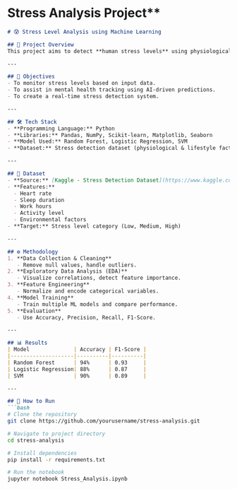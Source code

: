 #  Stress Analysis Project**
```markdown
# 😰 Stress Level Analysis using Machine Learning

## 📌 Project Overview
This project aims to detect **human stress levels** using physiological and environmental data. By applying machine learning algorithms, it predicts whether a person is in **low, medium, or high stress** levels.

---

## 🎯 Objectives
- To monitor stress levels based on input data.
- To assist in mental health tracking using AI-driven predictions.
- To create a real-time stress detection system.

---

## 🛠️ Tech Stack
- **Programming Language:** Python
- **Libraries:** Pandas, NumPy, Scikit-learn, Matplotlib, Seaborn
- **Model Used:** Random Forest, Logistic Regression, SVM
- **Dataset:** Stress detection dataset (physiological & lifestyle factors)

---

## 📂 Dataset
- **Source:** [Kaggle - Stress Detection Dataset](https://www.kaggle.com/datasets/amandam1/stress)
- **Features:**
  - Heart rate
  - Sleep duration
  - Work hours
  - Activity level
  - Environmental factors
- **Target:** Stress level category (Low, Medium, High)

---

## ⚙️ Methodology
1. **Data Collection & Cleaning**
   - Remove null values, handle outliers.
2. **Exploratory Data Analysis (EDA)**
   - Visualize correlations, detect feature importance.
3. **Feature Engineering**
   - Normalize and encode categorical variables.
4. **Model Training**
   - Train multiple ML models and compare performance.
5. **Evaluation**
   - Use Accuracy, Precision, Recall, F1-Score.

---

## 📊 Results
| Model              | Accuracy | F1-Score |
|--------------------|----------|----------|
| Random Forest      | 94%      | 0.93     |
| Logistic Regression| 88%      | 0.87     |
| SVM                | 90%      | 0.89     |

---

## 📌 How to Run
```bash
# Clone the repository
git clone https://github.com/yourusername/stress-analysis.git

# Navigate to project directory
cd stress-analysis

# Install dependencies
pip install -r requirements.txt

# Run the notebook
jupyter notebook Stress_Analysis.ipynb
